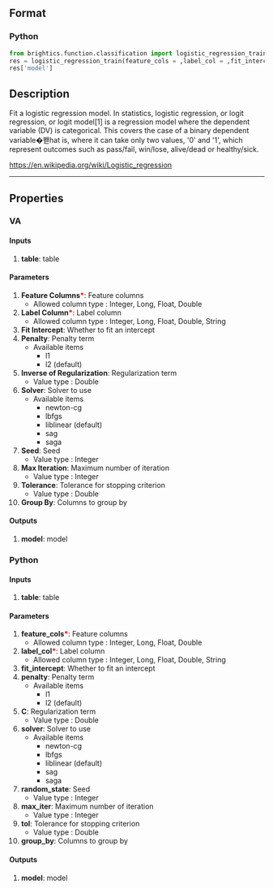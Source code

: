 ## Format
### Python
```python
from brightics.function.classification import logistic_regression_train
res = logistic_regression_train(feature_cols = ,label_col = ,fit_intercept = ,penalty = ,C = ,solver = ,random_state = ,max_iter = ,tol = ,group_by = )
res['model']
```

## Description
Fit a logistic regression model. In statistics, logistic regression, or logit regression, or logit model[1] is a regression model where the dependent variable (DV) is categorical. This covers the case of a binary dependent variable�봳hat is, where it can take only two values, '0' and '1', which represent outcomes such as pass/fail, win/lose, alive/dead or healthy/sick.

https://en.wikipedia.org/wiki/Logistic_regression

---

## Properties
### VA
#### Inputs
1. **table**: table

#### Parameters
1. **Feature Columns**<b style="color:red">*</b>: Feature columns
   - Allowed column type : Integer, Long, Float, Double
2. **Label Column**<b style="color:red">*</b>: Label column
   - Allowed column type : Integer, Long, Float, Double, String
3. **Fit Intercept**: Whether to fit an intercept
4. **Penalty**: Penalty term
   - Available items
      - l1
      - l2 (default)
5. **Inverse of Regularization**: Regularization term
   - Value type : Double
6. **Solver**: Solver to use
   - Available items
      - newton-cg
      - lbfgs
      - liblinear (default)
      - sag
      - saga
7. **Seed**: Seed
   - Value type : Integer
8. **Max Iteration**: Maximum number of iteration
   - Value type : Integer
9. **Tolerance**: Tolerance for stopping criterion
   - Value type : Double
10. **Group By**: Columns to group by

#### Outputs
1. **model**: model

### Python
#### Inputs
1. **table**: table

#### Parameters
1. **feature_cols**<b style="color:red">*</b>: Feature columns
   - Allowed column type : Integer, Long, Float, Double
2. **label_col**<b style="color:red">*</b>: Label column
   - Allowed column type : Integer, Long, Float, Double, String
3. **fit_intercept**: Whether to fit an intercept
4. **penalty**: Penalty term
   - Available items
      - l1
      - l2 (default)
5. **C**: Regularization term
   - Value type : Double
6. **solver**: Solver to use
   - Available items
      - newton-cg
      - lbfgs
      - liblinear (default)
      - sag
      - saga
7. **random_state**: Seed
   - Value type : Integer
8. **max_iter**: Maximum number of iteration
   - Value type : Integer
9. **tol**: Tolerance for stopping criterion
   - Value type : Double
10. **group_by**: Columns to group by

#### Outputs
1. **model**: model

